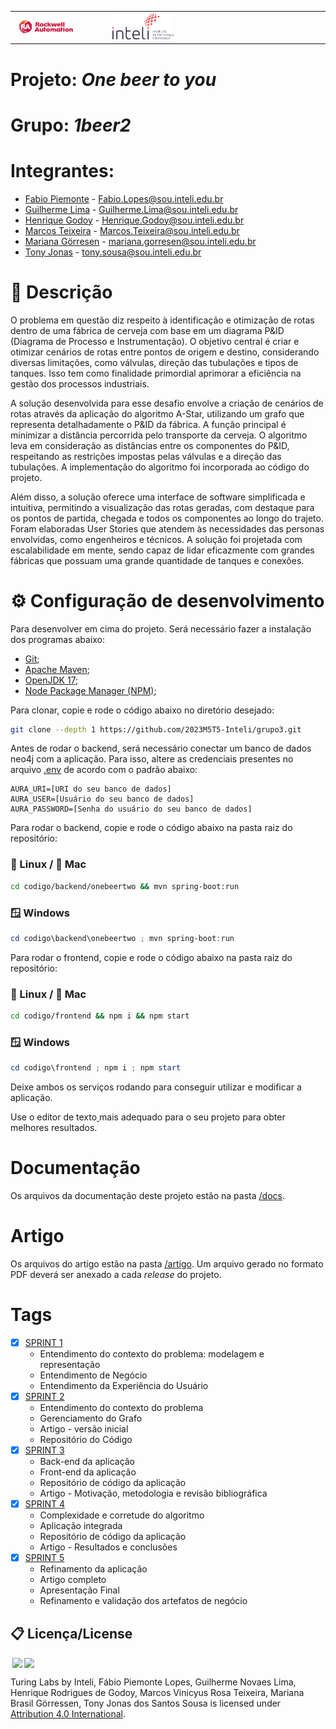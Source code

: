 
<table>
<tr>
<td>
<a href= "https://www.rockwellautomation.com/pt-br.html"><img src="./docs/img/logo-rockwell.png" alt="Rockwell Automation" border="0" width="70%"></a>
</td>
<td><a href= "https://www.inteli.edu.br/"><img src="./docs/img/logo-inteli.png" alt="Inteli - Instituto de Tecnologia e Liderança" border="0" width="30%"></a>
</td>
</tr>
</table>

# Projeto: *One beer to you*

# Grupo: *1beer2*

# Integrantes:

* [Fabio Piemonte](https://www.linkedin.com/in/fabio-piemonte-823a65211/) - <Fabio.Lopes@sou.inteli.edu.br>
* [Guilherme Lima](https://www.linkedin.com/in/guilherme-novaes-lima/) - <Guilherme.Lima@sou.inteli.edu.br>
* [Henrique Godoy](https://www.linkedin.com/in/henrique-godoy-879138252/) - <Henrique.Godoy@sou.inteli.edu.br>
* [Marcos Teixeira](https://www.linkedin.com/in/marcos-teixeira-37676a24a/) - <Marcos.Teixeira@sou.inteli.edu.br>
* [Mariana Görresen](https://www.linkedin.com/in/mariana-gorresen/) - <mariana.gorresen@sou.inteli.edu.br>
* [Tony Jonas](https://www.linkedin.com/in/tonyjonas/) - <tony.sousa@sou.inteli.edu.br>

# 📝 Descrição

O problema em questão diz respeito à identificação e otimização de rotas dentro de uma fábrica de cerveja com base em um diagrama P&ID (Diagrama de Processo e Instrumentação). O objetivo central é criar e otimizar cenários de rotas entre pontos de origem e destino, considerando diversas limitações, como válvulas, direção das tubulações e tipos de tanques. Isso tem como finalidade primordial aprimorar a eficiência na gestão dos processos industriais.

A solução desenvolvida para esse desafio envolve a criação de cenários de rotas através da aplicação do algoritmo A-Star, utilizando um grafo que representa detalhadamente o P&ID da fábrica. A função principal é minimizar a distância percorrida pelo transporte da cerveja. O algoritmo leva em consideração as distâncias entre os componentes do P&ID, respeitando as restrições impostas pelas válvulas e a direção das tubulações. A implementação do algoritmo foi incorporada ao código do projeto.

Além disso, a solução oferece uma interface de software simplificada e intuitiva, permitindo a visualização das rotas geradas, com destaque para os pontos de partida, chegada e todos os componentes ao longo do trajeto. Foram elaboradas User Stories que atendem às necessidades das personas envolvidas, como engenheiros e técnicos. A solução foi projetada com escalabilidade em mente, sendo capaz de lidar eficazmente com grandes fábricas que possuam uma grande quantidade de tanques e conexões.

# ⚙️ Configuração de desenvolvimento

Para desenvolver em cima do projeto. Será necessário fazer a instalação dos programas abaixo:

- [Git](https://git-scm.com/);
- [Apache Maven](https://maven.apache.org/);
- [OpenJDK 17](https://openjdk.org/);
- [Node Package Manager (NPM)](https://nodejs.org/);

Para clonar, copie e rode o código abaixo no diretório desejado: 

```sh
git clone --depth 1 https://github.com/2023M5T5-Inteli/grupo3.git
```

Antes de rodar o backend, será necessário conectar um banco de dados neo4j com a aplicação. Para isso, altere as credenciais presentes no arquivo [.env](/codigo/backend/onebeertwo/src/main/resources/.env) de acordo com o padrão abaixo:

```env
AURA_URI=[URI do seu banco de dados]
AURA_USER=[Usuário do seu banco de dados]
AURA_PASSWORD=[Senha do usuário do seu banco de dados]

```

Para rodar o backend, copie e rode o código abaixo na pasta raiz do repositório:

### 🐧 Linux / 🍎 Mac

```sh
cd codigo/backend/onebeertwo && mvn spring-boot:run
```

### 🪟  Windows

```ps1
cd codigo\backend\onebeertwo ; mvn spring-boot:run
```

Para rodar o frontend, copie e rode o código abaixo na pasta raiz do repositório:

### 🐧 Linux / 🍎 Mac

```sh
cd codigo/frontend && npm i && npm start
```

### 🪟  Windows

```ps1
cd codigo\frontend ; npm i ; npm start
```

Deixe ambos os serviços rodando para conseguir utilizar e modificar a aplicação.

Use o editor de texto[ ](https://www.vim.org/)mais adequado para o seu projeto para obter melhores resultados.

# Documentação

Os arquivos da documentação deste projeto estão na pasta [/docs](/docs).

# Artigo

Os arquivos do artigo estão na pasta [/artigo](/artigo). Um arquivo gerado no formato PDF deverá ser anexado a cada *release* do projeto.

# Tags

- [x] [SPRINT 1](https://github.com/2023M5T5-Inteli/grupo3/releases/tag/Sprint_1)
  - Entendimento do contexto do problema: modelagem e representação
  - Entendimento de Negócio
  - Entendimento da Experiência do Usuário
- [x] [SPRINT 2](https://github.com/2023M5T5-Inteli/grupo3/releases/tag/Sprint_2)
  - Entendimento do contexto do problema
  - Gerenciamento do Grafo
  - Artigo - versão inicial
  - Repositório do Código
- [x] [SPRINT 3](https://github.com/2023M5T5-Inteli/grupo3/releases/tag/Sprint-3)
  - Back-end da aplicação
  - Front-end da aplicação
  - Repositório de código da aplicação
  - Artigo - Motivação, metodologia e revisão bibliográfica
- [x] [SPRINT 4](https://github.com/2023M5T5-Inteli/grupo3/releases/tag/Sprint_4)
  - Complexidade e corretude do algoritmo
  - Aplicação integrada
  - Repositório de código da aplicação
  - Artigo - Resultados e conclusões
- [x] [SPRINT 5](https://github.com/2023M5T5-Inteli/grupo3/releases/tag/Sprint_5)
  - Refinamento da aplicação
  - Artigo completo
  - Apresentação Final
  - Refinamento e validação dos artefatos de negócio

## 📋 Licença/License

<img style="height:22px!important;margin-left:3px;vertical-align:text-bottom;" src="https://mirrors.creativecommons.org/presskit/icons/cc.svg?ref=chooser-v1"><img style="height:22px!important;margin-left:3px;vertical-align:text-bottom;" src="https://mirrors.creativecommons.org/presskit/icons/by.svg?ref=chooser-v1"><p xmlns:cc="http://creativecommons.org/ns#" xmlns:dct="http://purl.org/dc/terms/"><a property="dct:title" rel="cc:attributionURL">Turing Labs</a> by <a rel="cc:attributionURL dct:creator" property="cc:attributionName">Inteli, Fábio Piemonte Lopes, Guilherme Novaes Lima, Henrique Rodrigues de Godoy, Marcos Vinicyus Rosa Teixeira, Mariana Brasil Görressen, Tony Jonas dos Santos Sousa</a> is licensed under <a href="https://creativecommons.org/licenses/by/4.0/?ref=chooser-v1" rel="license noopener noreferrer" style="display:inline-block;">Attribution 4.0 International</a>.</p>
